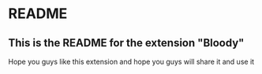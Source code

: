 # README

## This is the README for the extension "Bloody"

Hope you guys like this extension and hope you guys will share it and use it
